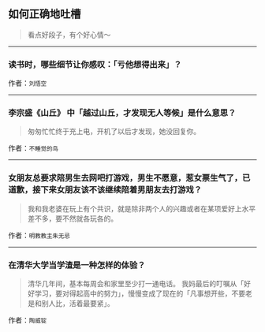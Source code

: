 ## 如何正确地吐槽

> 看点好段子，有个好心情～


 
---

### 读书时，哪些细节让你感叹：「亏他想得出来」？

> 


作者：`刘悟空`

---

### 李宗盛《山丘》 中「越过山丘，才发现无人等候」是什么意思？

> 匆匆忙忙终于充上电，开机了以后才发现，她没回复你。


作者：`不睡觉的鸟`

---

### 女朋友总要求陪男生去网吧打游戏，男生不愿意，惹女票生气了，已道歉，接下来女朋友该不该继续陪着男朋友去打游戏？

> 我和我老婆在玩上有个共识，就是除非两个人的兴趣或者在某项爱好上水平差不多，要不然就各玩各的。


作者：`明教教主朱无忌`

---

### 在清华大学当学渣是一种怎样的体验？

> 清华几年间，基本每周会和家里至少打一通电话。
> 我妈最后的叮嘱从「好好学习，要对得起高中的努力」，慢慢变成了现在的「凡事想开些，不要老是和别人比，活着最要紧」。


作者：`陶威锭`